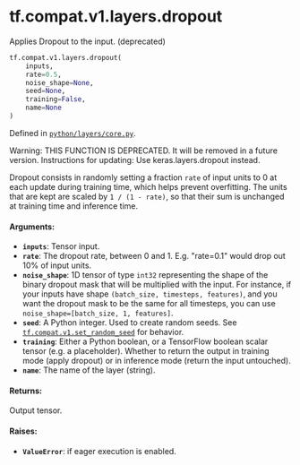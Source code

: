 <div itemscope itemtype="http://developers.google.com/ReferenceObject">
<meta itemprop="name" content="tf.compat.v1.layers.dropout" />
<meta itemprop="path" content="Stable" />
</div>

# tf.compat.v1.layers.dropout

Applies Dropout to the input. (deprecated)

``` python
tf.compat.v1.layers.dropout(
    inputs,
    rate=0.5,
    noise_shape=None,
    seed=None,
    training=False,
    name=None
)
```



Defined in [`python/layers/core.py`](/code/stable/tensorflow/python/layers/core.py).

<!-- Placeholder for "Used in" -->

Warning: THIS FUNCTION IS DEPRECATED. It will be removed in a future version.
Instructions for updating:
Use keras.layers.dropout instead.

Dropout consists in randomly setting a fraction `rate` of input units to 0
at each update during training time, which helps prevent overfitting.
The units that are kept are scaled by `1 / (1 - rate)`, so that their
sum is unchanged at training time and inference time.

#### Arguments:


* <b>`inputs`</b>: Tensor input.
* <b>`rate`</b>: The dropout rate, between 0 and 1. E.g. "rate=0.1" would drop out
  10% of input units.
* <b>`noise_shape`</b>: 1D tensor of type `int32` representing the shape of the
  binary dropout mask that will be multiplied with the input.
  For instance, if your inputs have shape
  `(batch_size, timesteps, features)`, and you want the dropout mask
  to be the same for all timesteps, you can use
  `noise_shape=[batch_size, 1, features]`.
* <b>`seed`</b>: A Python integer. Used to create random seeds. See
  <a href="../../../../tf/compat/v1/set_random_seed.md"><code>tf.compat.v1.set_random_seed</code></a>
  for behavior.
* <b>`training`</b>: Either a Python boolean, or a TensorFlow boolean scalar tensor
  (e.g. a placeholder). Whether to return the output in training mode
  (apply dropout) or in inference mode (return the input untouched).
* <b>`name`</b>: The name of the layer (string).


#### Returns:

Output tensor.



#### Raises:


* <b>`ValueError`</b>: if eager execution is enabled.